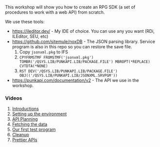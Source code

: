 This workshop will show you how to create an RPG SDK (a set of procedures to work with a web API) from scratch.

We use these tools:

* https://ileditor.dev/ - My IDE of choice. You can use any you want (RDi, ILEditor, SEU, etc)
* https://github.com/sitemule/noxDB - The JSON parsing library. Service program is also in this repo so you can restore the save file.
  1. Copy `jsonxml.pkg` to IFS
  2. `CPYFRMSTMF FROMSTMF('jsonxml.pkg') TOMBR('/QSYS.LIB/PUNKAPI.LIB/PACKAGE.FILE') MBROPT(*REPLACE) CVTDTA(*NONE)`
  3. `RST DEV('/QSYS.LIB/PUNKAPI.LIB/PACKAGE.FILE') OBJ(('/QSYS.LIB/PUNKAPI.LIB/JSONXML.SRVPGM'))`
* https://punkapi.com/documentation/v2 - The API we use in the workshop.

### Videos

1. [Introductions](https://www.youtube.com/watch?v=zTxgby0RxuY&list=PLNl31cqBafComzOAedzgOSNb7dlsDGvv5&index=2&t=0s)
2. [Setting up the environment](https://www.youtube.com/watch?v=QE_3MdCCNzo&list=PLNl31cqBafComzOAedzgOSNb7dlsDGvv5&index=3&t=0s)
3. [API Planning](https://www.youtube.com/watch?v=hUulbkmHpIM&list=PLNl31cqBafComzOAedzgOSNb7dlsDGvv5&index=4&t=0s)
4. [Fetching the data](https://www.youtube.com/watch?v=TWmYr2EI7uA&list=PLNl31cqBafComzOAedzgOSNb7dlsDGvv5&index=4)
5. [Our first test program](https://www.youtube.com/watch?v=3Op3eQlQoiA&list=PLNl31cqBafComzOAedzgOSNb7dlsDGvv5&index=5)
6. [Cleanup](https://www.youtube.com/watch?v=giiPqXiJFbI&list=PLNl31cqBafComzOAedzgOSNb7dlsDGvv5&index=7&t=0s)
7. [Prettier APIs](https://www.youtube.com/watch?v=B8qSJC21RSw&list=PLNl31cqBafComzOAedzgOSNb7dlsDGvv5&index=8&t=0s)
